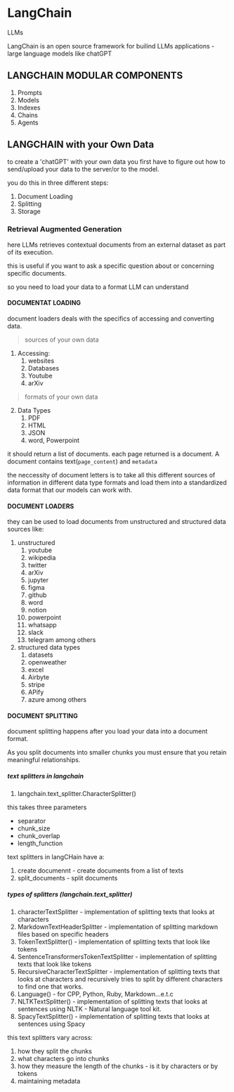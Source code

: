 # LangChain

LLMs

LangChain is an open source framework for builind LLMs applications - large language models like chatGPT

## LANGCHAIN MODULAR COMPONENTS

1. Prompts
2. Models
3. Indexes
4. Chains
5. Agents

## LANGCHAIN with your Own Data

to create a 'chatGPT' with your own data you first have to figure out how to send/upload your data to the server/or to the model.

you do this in three different steps:

1. Document Loading
2. Splitting
3. Storage

### Retrieval Augmented Generation

here LLMs retrieves contextual documents from an external dataset as part of its execution.

this is useful if you want to ask a specific question about or concerning specific documents.

so you need to load your data to a format LLM can understand

#### DOCUMENTAT LOADING

document loaders deals with the specifics of accessing and converting data.

> sources of your own data

1. Accessing:
   1. websites
   2. Databases
   3. Youtube
   4. arXiv

> formats of your own data

2. Data Types
   1. PDF
   2. HTML
   3. JSON
   4. word, Powerpoint

it should return a list of documents. each page returned is a document. A document contains text(`page_content`) and `metadata`

the neccessity of document letters is to take all this different sources of information in different data type formats and load them into a standardized data format that our models can work with.

#### DOCUMENT LOADERS

they can be used to load documents from unstructured and structured data sources like:

1. unstructured
   1. youtube
   2. wikipedia
   3. twitter
   4. arXiv
   5. jupyter
   6. figma
   7. github
   8. word
   9. notion
   10. powerpoint
   11. whatsapp
   12. slack
   13. telegram among others
2. structured data types
   1. datasets
   2. openweather
   3. excel
   4. Airbyte
   5. stripe
   6. APify
   7. azure among others

#### DOCUMENT SPLITTING

document splitting happens after you load your data into a document format.

As you split documents into smaller chunks you must ensure that you retain meaningful relationships.

##### text splitters in langchain

1. langchain.text_splitter.CharacterSplitter()

this takes three parameters

- separator
- chunk_size
- chunk_overlap
- length_function

text splitters in langCHain have a:

1. create documennt - create documents from a list of texts
2. split_documents - split documents

##### types of splitters (langchain.text_splitter)

1. characterTextSplitter - implementation of splitting texts that looks at characters
2. MarkdownTextHeaderSplitter - implementation of splitting markdown files based on specific headers
3. TokenTextSplitter() - implementation of splitting texts that look like tokens
4. SentenceTransformersTokenTextSplitter - implementation of splitting texts that look like tokens
5. RecursiveCharacterTextSplitter - implementation of splitting texts that looks at characters and recursively tries to split by different characters to find one that works.
6. Language() - for CPP, Python, Ruby, Markdown...e.t.c
7. NLTKTextSplitter() - implementation of splitting texts that looks at sentences using NLTK - Natural language tool kit.
8. SpacyTextSplitter() - implementation of splitting texts that looks at sentences using Spacy

this text splitters vary across:

1. how they split the chunks
2. what characters go into chunks
3. how they measure the length of the chunks - is it by characters or by tokens
4. maintaining metadata

